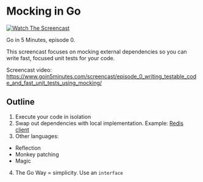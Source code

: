 # Mocking in Go

[![Watch The Screencast](https://www.goin5minutes.com/img/watch-screencast.svg)](https://www.goin5minutes.com/screencast/episode_0_writing_testable_code_and_fast_unit_tests_using_mocking/)

Go in 5 Minutes, episode 0.

This screencast focuses on mocking external dependencies so you can write fast,
focused unit tests for your code.

Screencast video:
https://www.goin5minutes.com/screencast/episode_0_writing_testable_code_and_fast_unit_tests_using_mocking/

## Outline

1. Execute your code in isolation
2. Swap out dependencies with local implementation. Example: [Redis client](https://godoc.org/github.com/hoisie/redis)
3. Other languages:
  - Reflection
  - Monkey patching
  - Magic
4. The Go Way = simplicity. Use an `interface`

